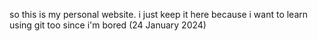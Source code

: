 so this is my personal website. i just keep it here because i want to learn using git too since i'm bored
(24 January 2024)
